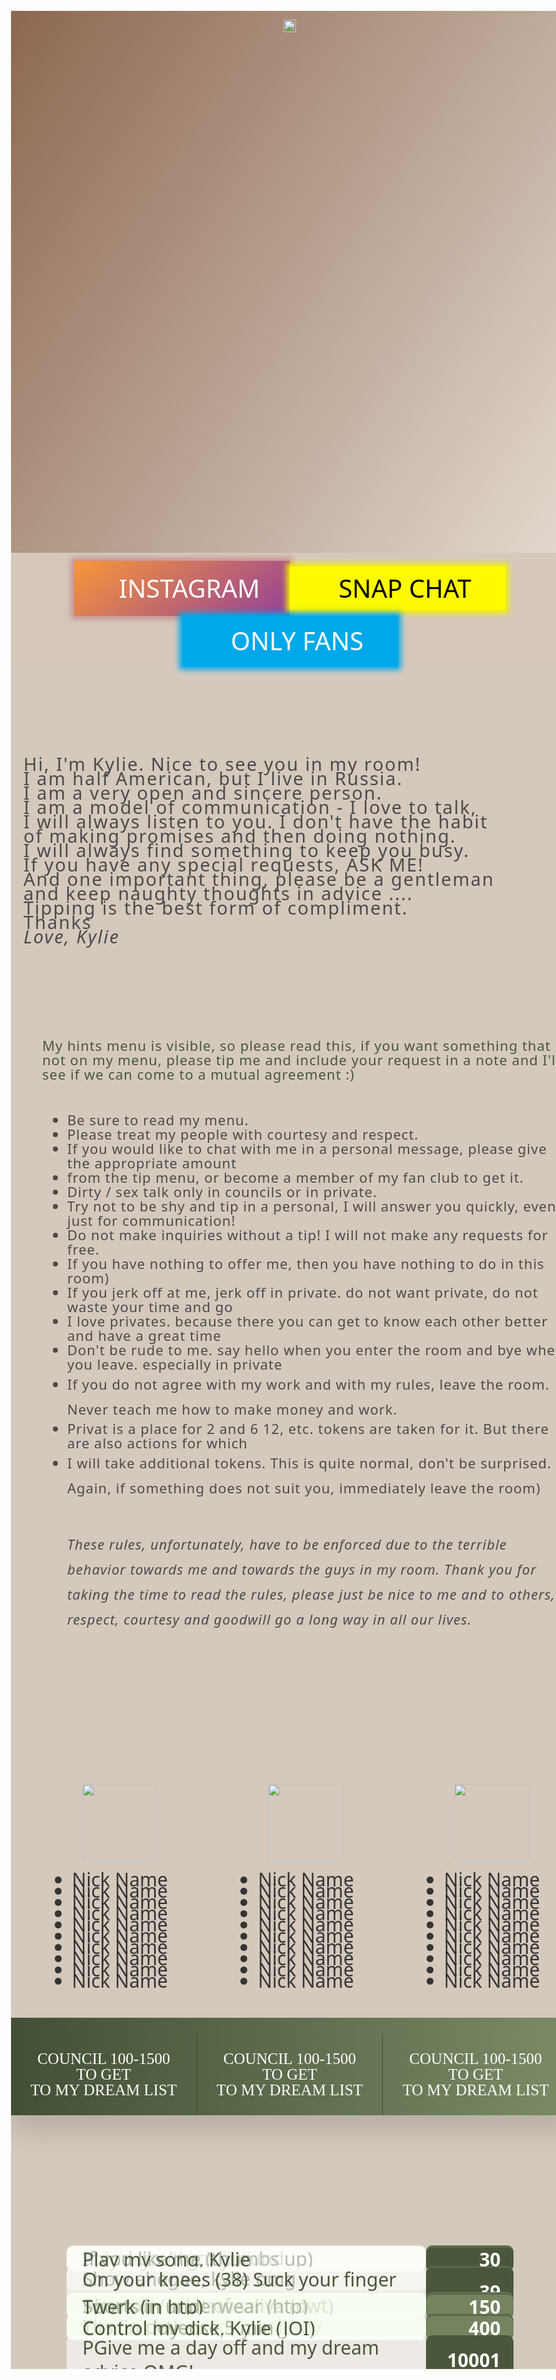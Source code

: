 <ul class="content" style="background: #d5c9bd; position: relative; top: 43px; left: -140px; z-index: 1; width: 93vw; margin: 0 auto; padding: 0;">
<ul style="overflow: hidden; padding: 0; background: linear-gradient(304deg, rgba(227,217,207,1) 0%, rgba(141,104,81,1) 100%); background-repeat: no-repeat; background-size: 100% 867px; line-height: 0;">
    <ol style="padding: 0; list-style-type: none; background: url(https://i.ibb.co/xMrBpkM/Main-screen-bg.png) no-repeat; background-size: cover; width: 100%; height: 852px;">
        <ul style="position: relative; z-index: 1; display: flex; justify-content: center; align-items: center; padding: 0;">
           <li style="display: flex; justify-content: center;">
               <img src="https://i.ibb.co/wCGStKz/Main-screen-photo.png" alt="" style="width: 100%;">
           </li>
        </ul>
    </ol>
    <ol style="padding: 0; list-style-type: none; display: flex; flex-direction: row; justify-content: center; align-items: center; position: relative; z-index: 2; flex-wrap: wrap; background: #d6c8bb;">
        <li class="buttons" style="background-image: linear-gradient( 144deg, rgb(248,151,56) 0%, rgb(148,64,153) 100%); width: 33.3333%; display: flex; align-items: baseline; justify-content: center; font-size: 45px;  column-gap: 23px; height: 100%; box-shadow: 0px 0px 9px 5px rgba(188,98,114,0.57); padding: 26px 0; min-width: 345px;">
            <img src="https://i.ibb.co/gyC5SfT/icon-insta.png" alt="">
            <a href="" style="text-decoration: none; color: #fff; font-family: 'system-ui'; font-weight: 100; line-height: 0.9; font-size: 40px">INSTAGRAM</a>
        </li>
        <li class="buttons" style="width: 33.3333%; height: 100%; display: flex; align-items: center; justify-content: center; font-size: 45px; background: #fdfa00; column-gap: 23px; padding: 17px 0; box-shadow: 0px 0px 9px 5px rgba(244,241,0,1); min-width: 345px;">
            <img src="https://i.ibb.co/k82zz0N/icon-spapchat.png" alt="">
            <a href="" style="text-decoration: none; color: #000; font-family: 'system-ui'; font-weight: 100; line-height: 0.9; font-size: 40px">SNAP CHAT</a>
        </li>
        <li class="buttons" style="background: #00a8ea; width: 33.3333%; height: 100%; display: flex; align-items: baseline; justify-content: center; font-size: 45px; column-gap: 23px; padding: 26px 0; box-shadow: 0px 0px 9px 5px rgba(0,168,234,1); min-width: 345px;">
            <img src="https://i.ibb.co/7VkVM6T/icon-onyfans.png" alt="">
            <a href="" style="text-decoration: none; color: #fff; font-family: 'system-ui'; font-weight: 100; line-height: 0.7; font-size: 40px">ONLY FANS</a>
        </li>
    </ol>
    <ol style="padding: 0; list-style-type: none; background: #d5c9bd url(https://i.ibb.co/xMrBpkM/Main-screen-bg.png); display: flex; flex-direction: row; background-size: cover; align-items: flex-end; flex-wrap: wrap;">
        <li style="width: 46%;">
            <img src="https://i.ibb.co/zbhMx15/about-me.png" style="margin-top: 50px;" alt="">
        </li>
        <li style="font-size: 29px; line-height: 23px; font-family: system-ui; letter-spacing: 2px; color: #4b4b4b; align-self: flex-start; margin: 80px 0 80px 20px;">
            Hi, I'm Kylie. Nice to see you in my room!<br>
            I am half American, but I live in Russia.<br>
            I am a very open and sincere person.<br>
            I am a model of communication - I love to talk,<br>
            I will always listen to you. I don't have the habit<br>
            of making promises and then doing nothing.<br>
            I will always find something to keep you busy.<br>
            If you have any special requests, ASK ME!<br>
            And one important thing, please be a gentleman<br>
            and keep naughty thoughts in advice ....<br>
            Tipping is the best form of compliment.<br>
            Thanks<br>
            <span style="font-style: oblique;">Love, Kylie</span>
        </li>
    </ol>
    <ol style="list-style-type: disc; background: #d5c9bd url(https://i.ibb.co/grQK7Y1/screen-3-bg.png) no-repeat; background-position: right -83px; font-size: 22px; line-height: 23px; font-family: system-ui; letter-spacing: 1px; color: #4b4b4b; padding-left: 90px;">
        <p style="margin: 0 0 0 -40px; padding: 50px 0; color: #49573b; font-weight: 500;">
            My hints menu is visible, so please read this, if you want something that is not on my menu,
            please tip me and include your request in a note and I'll see if we can come to a mutual agreement :)
        </p>
        <li>Be sure to read my menu.</li>
        <li>Please treat my people with courtesy and respect.</li>
        <li>If you would like to chat with me in a personal message, please give the appropriate amount </li>
        <li>from the tip menu, or become a member of my fan club to get it.</li>
        <li>Dirty / sex talk only in councils or in private.</li>
        <li>Try not to be shy and tip in a personal, I will answer you quickly, even just for communication!</li>
        <li>Do not make inquiries without a tip! I will not make any requests for free.</li>
        <li>If you have nothing to offer me, then you have nothing to do in this room)</li>
        <li>If you jerk off at me, jerk off in private. do not want private, do not waste your time and go</li>
        <li>I love privates. because there you can get to know each other better and have a great time</li>
        <li>Don't be rude to me. say hello when you enter the room and bye when you leave. especially in private</li>
        <li style="line-height: 40px;">If you do not agree with my work and with my rules, leave the room. Never teach
        me how to make money and work.</li>
        <li>Privat is a place for 2 and 6 12, etc. tokens are taken for it. But there are also actions for which</li>
        <li style="line-height: 40px;">I will take additional tokens. This is quite normal, don't be surprised. Again, if something does
        not suit you, immediately leave the room)</li>
        <p style="padding-top: 50px; font-style: oblique; margin: 0; line-height: 40px;">These rules, unfortunately, have to be enforced due to the terrible behavior towards
        me and towards the guys in my room. Thank you for taking the time to read the rules, please
        just be nice to me and to others, respect, courtesy and goodwill go a long way in all our lives.</p>
    </ol>
    <ol style="padding: 0; list-style-type: none; background: #d5c9bd url(https://i.ibb.co/0tvrrYj/screen-4-bg.png) no-repeat; background-size: cover;">
        <li style="position: relative; display: flex; justify-content: center;">
            <img src="https://i.ibb.co/sbFRCPq/Screen-4-photo.png" alt="" style="margin-top: 50px; margin-bottom: 100px;">
        </li>
    </ol>
    <ol style="margin-top: 50px; background: #d5c9bd; font-size: 30px; line-height: 0.6; font-family: system-ui; color: #343434; display: flex; flex-direction: row; justify-content: space-around; padding: 0; height: auto;">
       <ul style="list-style-type: disc; display: flex; flex-direction: column; align-items: center;">
          <img src="https://i.ibb.co/tXV1dC0/cup-icon.png" alt="" style="margin-bottom: 23px; height: 121px;">
           <li>Nick Name</li>
           <li>Nick Name</li>
           <li>Nick Name</li>
           <li>Nick Name</li>
           <li>Nick Name</li>
           <li>Nick Name</li>
           <li>Nick Name</li>
           <li>Nick Name</li>
           <li>Nick Name</li>
           <li>Nick Name</li>
       </ul>
       <ul style="list-style-type: disc; display: flex; flex-direction: column; align-items: center;">
          <img src="https://i.ibb.co/nbC4kwT/crown-icon.png" alt="" style="margin-bottom: 23px; height: 121px;">
           <li>Nick Name</li>
           <li>Nick Name</li>
           <li>Nick Name</li>
           <li>Nick Name</li>
           <li>Nick Name</li>
           <li>Nick Name</li>
           <li>Nick Name</li>
           <li>Nick Name</li>
           <li>Nick Name</li>
           <li>Nick Name</li>
       </ul>
       <ul style="list-style-type: disc; display: flex; flex-direction: column; align-items: center;">
          <img src="https://i.ibb.co/b1XD6BP/star-icon.png" alt="" style="margin-bottom: 23px; height: 121px;">
           <li>Nick Name</li>
           <li>Nick Name</li>
           <li>Nick Name</li>
           <li>Nick Name</li>
           <li>Nick Name</li>
           <li>Nick Name</li>
           <li>Nick Name</li>
           <li>Nick Name</li>
           <li>Nick Name</li>
           <li>Nick Name</li>
       </ul>
    </ol>
    <ol style="padding: 0; background: linear-gradient( 90deg, rgb(66,79,53) 0%, rgb(122,139,101) 100%); box-shadow: 0px 26px 43px 0px rgba(0, 0, 0, 0.14); display: flex; flex-direction: row; margin-top: 50px; position: relative; z-index: 2;">
        <ul style="font-size: 25px; color: #fff; font-weight: bold; line-height: 1; display: flex; flex-direction: column; align-items: center;width: 33.3333%; list-style-type: none; padding: 0; text-transform: uppercase; font-family: fantasy; font-weight: 100; padding: 28px; border-right: 1px solid #424f35;">
            <li>Council 100-1500</li>
            <li>to get</li>
            <li>to my dream list</li>
        </ul>
        <ul style="font-size: 25px; color: #fff; font-weight: bold; line-height: 1; display: flex; flex-direction: column; align-items: center;width: 33.3333%; list-style-type: none; padding: 0; text-transform: uppercase; font-family: fantasy; font-weight: 100; padding: 28px; border-right: 1px solid #424f35;">
            <li>Council 100-1500</li>
            <li>to get</li>
            <li>to my dream list</li>
        </ul>
        <ul style="font-size: 25px; color: #fff; font-weight: bold; line-height: 1; display: flex; flex-direction: column; align-items: center;width: 33.3333%; list-style-type: none; padding: 0; text-transform: uppercase; font-family: fantasy; font-weight: 100; padding: 28px; border-right: 1px solid #424f35;">
            <li>Council 100-1500</li>
            <li>to get</li>
            <li>to my dream list</li>
        </ul>
    </ol>
    <ol style="padding: 0; background: #d5c9bd url(https://i.ibb.co/k0s60W8/Screen-5-bg.png)no-repeat; position: relative; z-index: 1; background-size: cover; background-position-y: -188px;">
       <li style="display: flex; justify-content: center; align-items: center; padding: 114px 0 80px 0;">
           <img src="https://i.ibb.co/hBsVT5N/Tap-Menu-text.png" alt="">
       </li>
    <ol style="padding: 0; color: #49573b; font-family: system-ui; font-weight: 500; line-height: 1.3; font-size: 30px; width: 80%; margin: 0 auto;">
       <ul style="display: flex; padding: 0; list-style-type: none; justify-content: space-between; margin: 0 auto;     margin-bottom: -38px;">
            <li style="padding-left: 25px; border-radius: 10px; background: rgba(245, 254, 235, 0.6); width: 100%">PM / about pvt !!!!!!!</li>
            <li style="width: auto; min-width: 120px; background: #73845f; font-weight: 900; color: #fff; border-radius: 10px; display: flex; justify-content: flex-end; align-items: center; padding-right: 20px;">5</li>
        </ul>
        <ul style="display: flex; padding: 0; list-style-type: none; justify-content: space-between; margin: 0 auto;     margin-bottom: -38px;">
            <li style="padding-left: 25px; border-radius: 10px; background: rgba(255, 255, 255, 0.6); width: 100%">Stand up / turn around</li>
            <li style="width: auto; min-width: 120px; background: #4a573c; font-weight: 900; color: #fff; border-radius: 10px; display: flex; justify-content: flex-end; align-items: center; padding-right: 20px;">15</li>
        </ul>
        <ul style="display: flex; padding: 0; list-style-type: none; justify-content: space-between; margin: 0 auto; margin-bottom: -38px;">
            <li style="padding-left: 25px; border-radius: 10px; background: rgba(245, 254, 235, 0.6); width: 100%">If you like me (thumbs up)</li>
            <li style="width: auto; min-width: 120px; background: #73845f; font-weight: 900; color: #fff; border-radius: 10px; display: flex; justify-content: flex-end; align-items: center; padding-right: 20px;">25</li>
        </ul>
        <ul style="display: flex; padding: 0; list-style-type: none; justify-content: space-between;  margin: 0 auto; margin-bottom: -38px;">
            <li style="padding-left: 25px; border-radius: 10px; background: rgba(255, 255, 255, 0.6); width: 100%">Play my song, Kylie</li>
            <li style="width: auto; min-width: 120px; background: #4a573c; font-weight: 900; color: #fff; border-radius: 10px; display: flex; justify-content: flex-end; align-items: center; padding-right: 20px;">30</li>
        </ul>
        <ul style="display: flex; padding: 0; list-style-type: none; justify-content: space-between; f margin: 0 auto;     margin-bottom: -38px;">
            <li style="padding-left: 25px; border-radius: 10px; background: rgba(245, 254, 235, 0.6); width: 100%">Show ahegao, kylie omg</li>
            <li style="width: auto; min-width: 120px; background: #73845f; font-weight: 900; color: #fff; border-radius: 10px; display: flex; justify-content: flex-end; align-items: center; padding-right: 20px;">35</li>
        </ul>
        <ul style="display: flex; padding: 0; list-style-type: none; justify-content: space-between;  margin: 0 auto; margin-bottom: -38px;">
            <li style="padding-left: 25px; border-radius: 10px; background: rgba(255, 255, 255, 0.6); width: 100%">On your knees (38) Suck your finger OMG!</li>
            <li style="width: auto; min-width: 120px; background: #4a573c; font-weight: 900; color: #fff; border-radius: 10px; display: flex; justify-content: flex-end; align-items: center; padding-right: 20px;">39</li>
        </ul>
        <ul style="display: flex; padding: 0; list-style-type: none; justify-content: space-between;  margin: 0 auto; margin-bottom: -38px;">
            <li style="padding-left: 25px; border-radius: 10px; background: rgba(245, 254, 235, 0.6); width: 100%">Wet t-shirt / leggings (in pvt)</li>
            <li style="width: auto; min-width: 120px; background: #73845f; font-weight: 900; color: #fff; border-radius: 10px; display: flex; justify-content: flex-end; align-items: center; padding-right: 20px;">60</li>
        </ul>
        <ul style="display: flex; padding: 0; list-style-type: none; justify-content: space-between;  margin: 0 auto; margin-bottom: -38px;">
            <li style="padding-left: 25px; border-radius: 10px; background: rgba(255, 255, 255, 0.6); width: 100%">Play with breasts</li>
            <li style="width: auto; min-width: 120px; background: #4a573c; font-weight: 900; color: #fff; border-radius: 10px; display: flex; justify-content: flex-end; align-items: center; padding-right: 20px;">99</li>
        </ul>
        <ul style="display: flex; padding: 0; list-style-type: none; justify-content: space-between;  margin: 0 auto; margin-bottom: -38px;">
            <li style="padding-left: 25px; border-radius: 10px; background: rgba(245, 254, 235, 0.6); width: 100%">Blowjob / a lot of saliva (pwt)</li>
            <li style="width: auto; min-width: 120px; background: #73845f; font-weight: 900; color: #fff; border-radius: 10px; display: flex; justify-content: flex-end; align-items: center; padding-right: 20px;">110</li>
        </ul>
        <ul style="display: flex; padding: 0; list-style-type: none; justify-content: space-between;  margin: 0 auto; margin-bottom: -38px;">
            <li style="padding-left: 25px; border-radius: 10px; background: rgba(255, 255, 255, 0.6); width: 100%">Sports in underwear (htp)</li>
            <li style="width: auto; min-width: 120px; background: #4a573c; font-weight: 900; color: #fff; border-radius: 10px; display: flex; justify-content: flex-end; align-items: center; padding-right: 20px;">40</li>
        </ul>
        <ul style="display: flex; padding: 0; list-style-type: none; justify-content: space-between;  margin: 0 auto; margin-bottom: -38px;">
            <li style="padding-left: 25px; border-radius: 10px; background: rgba(245, 254, 235, 0.6); width: 100%">Twerk (in htp)</li>
            <li style="width: auto; min-width: 120px; background: #73845f; font-weight: 900; color: #fff; border-radius: 10px; display: flex; justify-content: flex-end; align-items: center; padding-right: 20px;">150</li>
        </ul>
        <ul style="display: flex; padding: 0; list-style-type: none; justify-content: space-between; f margin: 0 auto; margin-bottom: -38px;">
            <li style="padding-left: 25px; border-radius: 10px; background: rgba(255, 255, 255, 0.6); width: 100%">Your nickname on my body</li>
            <li style="width: auto; min-width: 120px; background: #4a573c; font-weight: 900; color: #fff; border-radius: 10px; display: flex; justify-content: flex-end; align-items: center; padding-right: 20px;">259</li>
        </ul>
        <ul style="display: flex; padding: 0; list-style-type: none; justify-content: space-between; margin: 0 auto; margin-bottom: -38px;">
            <li style="padding-left: 25px; border-radius: 10px; background: rgba(245, 254, 235, 0.6); width: 100%">Tits (in pvt)</li>
            <li style="width: auto; min-width: 120px; background: #73845f; font-weight: 900; color: #fff; border-radius: 10px; display: flex; justify-content: flex-end; align-items: center; padding-right: 20px;">300</li>
        </ul>
        <ul style="display: flex; padding: 0; list-style-type: none; justify-content: space-between;  margin: 0 auto; margin-bottom: -38px;">
            <li style="padding-left: 25px; border-radius: 10px; background: rgba(255, 255, 255, 0.6); width: 100%">Control lovense 5 min</li>
            <li style="width: auto; min-width: 120px; background: #4a573c; font-weight: 900; color: #fff; border-radius: 10px; display: flex; justify-content: flex-end; align-items: center; padding-right: 20px;">310</li>
        </ul>
        <ul style="display: flex; padding: 0; list-style-type: none; justify-content: space-between;  margin: 0 auto; margin-bottom: -38px;">
            <li style="padding-left: 25px; border-radius: 10px; background: rgba(245, 254, 235, 0.6); width: 100%">Control my dick, Kylie (JOI)</li>
            <li style="width: auto; min-width: 120px; background: #73845f; font-weight: 900; color: #fff; border-radius: 10px; display: flex; justify-content: flex-end; align-items: center; padding-right: 20px;">400</li>
        </ul>
        <ul style="display: flex; padding: 0; list-style-type: none; justify-content: space-between; f margin: 0 auto; margin-bottom: -38px;">
            <li style="padding-left: 25px; border-radius: 10px; background: rgba(255, 255, 255, 0.6); width: 100%">PGive me a day off and my dream advice OMG!</li>
            <li style="width: auto; min-width: 120px; background: #4a573c; font-weight: 900; color: #fff; border-radius: 10px; display: flex; justify-content: flex-end; align-items: center; padding-right: 20px;">10001</li>
        </ul>
</ol>
    </ol>
    <ol style="padding: 0; background: #d5c9bd url(https://i.ibb.co/0tvrrYj/screen-4-bg.png) center no-repeat;     background-position-y: 77px; background-size: cover">
        <li style="display: flex; align-items: center; justify-content: center;">
            <img src="https://i.ibb.co/F8Db84P/footer-img.png" alt="">
        </li>
    </ol>
</ul>
</ul>
